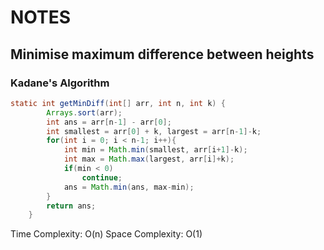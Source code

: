 # NOTES
## Minimise maximum difference between heights

### Kadane's Algorithm
```java
static int getMinDiff(int[] arr, int n, int k) {
        Arrays.sort(arr);
        int ans = arr[n-1] - arr[0];
        int smallest = arr[0] + k, largest = arr[n-1]-k;
        for(int i = 0; i < n-1; i++){
            int min = Math.min(smallest, arr[i+1]-k);
            int max = Math.max(largest, arr[i]+k);
            if(min < 0) 
                continue;
            ans = Math.min(ans, max-min);
        }
        return ans;
    }
```

Time Complexity: O(n)
Space Complexity: O(1)

